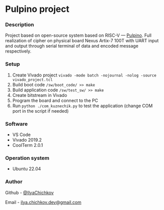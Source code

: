 # Pulpino project

### Description

Project based on open-source system based on RISC-V — [Pulpino](https://github.com/pulp-platform/pulpino/tree/master). Full realization of cipher on physical board Nexus Artix-7 100T with UART input and output through serial terminal of data and encoded message respectively.

### Setup

1. Create Vivado project `vivado -mode batch -nojournal -nolog -source vivado_project.tcl`
2. Build boot code `/sw/boot_code/ >> make`
3. Build application code `/sw/test_sw/ >> make`
4. Create bitstream in Vivado
5. Program the board and connect to the PC
6. Run `python ./com_kuznechik.py` to test the application (change COM port in the script if needed)

### Software

- VS Code
- Vivado 2019.2
- CoolTerm 2.0.1

### Operation system

- Ubuntu 22.04

### Author

Github - [@IlyaChichkov](https://github.com/IlyaChichkov/)

Email - [ilya.chichkov.dev@gmail.com](mailto:ilya.chichkov.dev@gmail.com)
